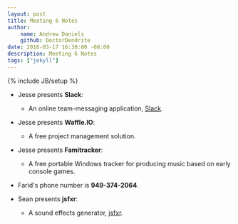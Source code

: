 ```yaml
---
layout: post
title: Meeting 6 Notes
author:
    name: Andrew Daniels
    github: DoctorDendrite
date: 2016-03-17 16:30:00 -08:00
description: Meeting 6 Notes
tags: ["jekyll"]
---
```

{% include JB/setup %}

- Jesse presents **Slack**:
	- An online team-messaging application, [Slack](https://saddlebackcss.slack.com).

- Jesse presents **Waffle.IO**:
    - A free project management solution.
	
- Jesse presents **Famitracker**:
    - A free portable Windows tracker for producing music based on early console games.
	
- Farid's phone number is **949-374-2064**.

- Sean presents **jsfxr**:
    - A sound effects generator, [jsfxr](http://github.grumdrig.com/jsfxr/).